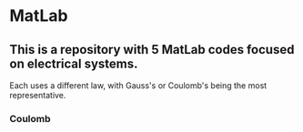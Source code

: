 # MatLab

## This is a repository with 5 MatLab codes focused on electrical systems. 
Each uses a different law, with Gauss's or Coulomb's being the most representative.

### Coulomb

